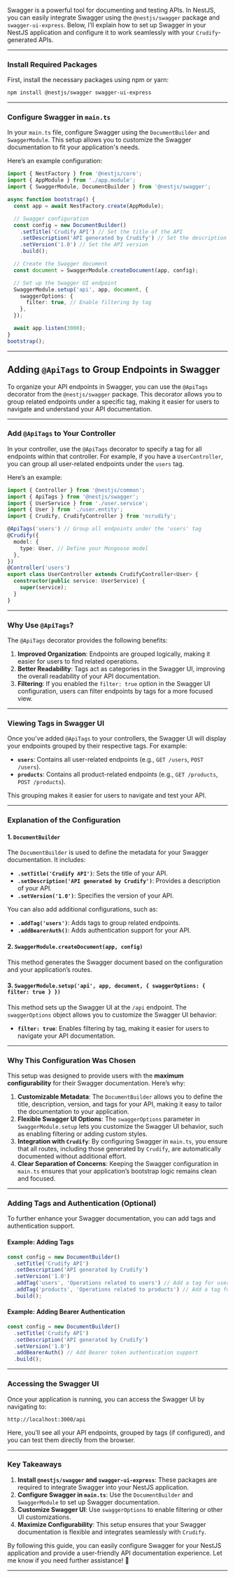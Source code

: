 
Swagger is a powerful tool for documenting and testing APIs. In NestJS, you can easily integrate Swagger using the `@nestjs/swagger` package and `swagger-ui-express`. Below, I’ll explain how to set up Swagger in your NestJS application and configure it to work seamlessly with your `Crudify`-generated APIs.

---

### **Install Required Packages**

First, install the necessary packages using npm or yarn:

```bash
npm install @nestjs/swagger swagger-ui-express
```


---

### **Configure Swagger in `main.ts`**

In your `main.ts` file, configure Swagger using the `DocumentBuilder` and `SwaggerModule`. This setup allows you to customize the Swagger documentation to fit your application's needs.

Here’s an example configuration:

```typescript
import { NestFactory } from '@nestjs/core';
import { AppModule } from './app.module';
import { SwaggerModule, DocumentBuilder } from '@nestjs/swagger';

async function bootstrap() {
  const app = await NestFactory.create(AppModule);

  // Swagger configuration
  const config = new DocumentBuilder()
    .setTitle('Crudify API') // Set the title of the API
    .setDescription('API generated by Crudify') // Set the description
    .setVersion('1.0') // Set the API version
    .build();

  // Create the Swagger document
  const document = SwaggerModule.createDocument(app, config);

  // Set up the Swagger UI endpoint
  SwaggerModule.setup('api', app, document, {
    swaggerOptions: {
      filter: true, // Enable filtering by tag
    },
  });

  await app.listen(3000);
}
bootstrap();
```

---
## **Adding `@ApiTags` to Group Endpoints in Swagger**

To organize your API endpoints in Swagger, you can use the `@ApiTags` decorator from the `@nestjs/swagger` package. This decorator allows you to group related endpoints under a specific tag, making it easier for users to navigate and understand your API documentation.

---

### **Add `@ApiTags` to Your Controller**

In your controller, use the `@ApiTags` decorator to specify a tag for all endpoints within that controller. For example, if you have a `UserController`, you can group all user-related endpoints under the `users` tag.

Here’s an example:

```typescript
import { Controller } from '@nestjs/common';
import { ApiTags } from '@nestjs/swagger';
import { UserService } from './user.service';
import { User } from './user.entity';
import { Crudify, CrudifyController } from 'ncrudify';

@ApiTags('users') // Group all endpoints under the 'users' tag
@Crudify({
  model: {
    type: User, // Define your Mongoose model
  },
})
@Controller('users')
export class UserController extends CrudifyController<User> {
  constructor(public service: UserService) {
    super(service);
  }
}
```

---

### **Why Use `@ApiTags`?**

The `@ApiTags` decorator provides the following benefits:

1. **Improved Organization**: Endpoints are grouped logically, making it easier for users to find related operations.
2. **Better Readability**: Tags act as categories in the Swagger UI, improving the overall readability of your API documentation.
3. **Filtering**: If you enabled the `filter: true` option in the Swagger UI configuration, users can filter endpoints by tags for a more focused view.

---


### **Viewing Tags in Swagger UI**

Once you’ve added `@ApiTags` to your controllers, the Swagger UI will display your endpoints grouped by their respective tags. For example:

- **`users`**: Contains all user-related endpoints (e.g., `GET /users`, `POST /users`).
- **`products`**: Contains all product-related endpoints (e.g., `GET /products`, `POST /products`).

This grouping makes it easier for users to navigate and test your API.

---


### **Explanation of the Configuration**

#### **1. `DocumentBuilder`**
The `DocumentBuilder` is used to define the metadata for your Swagger documentation. It includes:

- **`.setTitle('Crudify API')`**: Sets the title of your API.
- **`.setDescription('API generated by Crudify')`**: Provides a description of your API.
- **`.setVersion('1.0')`**: Specifies the version of your API.

You can also add additional configurations, such as:

- **`.addTag('users')`**: Adds tags to group related endpoints.
- **`.addBearerAuth()`**: Adds authentication support for your API.

#### **2. `SwaggerModule.createDocument(app, config)`**
This method generates the Swagger document based on the configuration and your application’s routes.

#### **3. `SwaggerModule.setup('api', app, document, { swaggerOptions: { filter: true } })`**
This method sets up the Swagger UI at the `/api` endpoint. The `swaggerOptions` object allows you to customize the Swagger UI behavior:

- **`filter: true`**: Enables filtering by tag, making it easier for users to navigate your API documentation.

---

### **Why This Configuration Was Chosen**

This setup was designed to provide users with the **maximum configurability** for their Swagger documentation. Here’s why:

1. **Customizable Metadata**: The `DocumentBuilder` allows you to define the title, description, version, and tags for your API, making it easy to tailor the documentation to your application.
2. **Flexible Swagger UI Options**: The `swaggerOptions` parameter in `SwaggerModule.setup` lets you customize the Swagger UI behavior, such as enabling filtering or adding custom styles.
3. **Integration with `Crudify`**: By configuring Swagger in `main.ts`, you ensure that all routes, including those generated by `Crudify`, are automatically documented without additional effort.
4. **Clear Separation of Concerns**: Keeping the Swagger configuration in `main.ts` ensures that your application’s bootstrap logic remains clean and focused.

---

### **Adding Tags and Authentication (Optional)**

To further enhance your Swagger documentation, you can add tags and authentication support.

#### **Example: Adding Tags**
```typescript
const config = new DocumentBuilder()
  .setTitle('Crudify API')
  .setDescription('API generated by Crudify')
  .setVersion('1.0')
  .addTag('users', 'Operations related to users') // Add a tag for user-related endpoints
  .addTag('products', 'Operations related to products') // Add a tag for product-related endpoints
  .build();
```

#### **Example: Adding Bearer Authentication**
```typescript
const config = new DocumentBuilder()
  .setTitle('Crudify API')
  .setDescription('API generated by Crudify')
  .setVersion('1.0')
  .addBearerAuth() // Add Bearer token authentication support
  .build();
```

---

### **Accessing the Swagger UI**

Once your application is running, you can access the Swagger UI by navigating to:

```
http://localhost:3000/api
```

Here, you’ll see all your API endpoints, grouped by tags (if configured), and you can test them directly from the browser.

---

### **Key Takeaways**

1. **Install `@nestjs/swagger` and `swagger-ui-express`**: These packages are required to integrate Swagger into your NestJS application.
2. **Configure Swagger in `main.ts`**: Use the `DocumentBuilder` and `SwaggerModule` to set up Swagger documentation.
3. **Customize Swagger UI**: Use `swaggerOptions` to enable filtering or other UI customizations.
4. **Maximize Configurability**: This setup ensures that your Swagger documentation is flexible and integrates seamlessly with `Crudify`.

By following this guide, you can easily configure Swagger for your NestJS application and provide a user-friendly API documentation experience. Let me know if you need further assistance! 🚀

---
